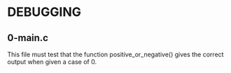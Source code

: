 # DEBUGGING
## 0-main.c
This file must test that the function positive_or_negative() gives the correct output when given a case of 0.